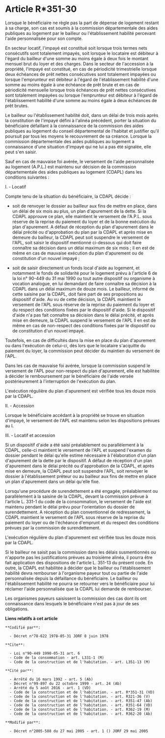 # Article R*351-30

Lorsque le bénéficiaire ne règle pas la part de dépense de logement restant à sa charge, son cas est soumis à la commission
départementale des aides publiques au logement par le bailleur ou l'établissement habilité percevant l'aide personnalisée
pour son compte.

En secteur locatif, l'impayé est constitué soit lorsque trois termes nets consécutifs sont totalement impayés, soit lorsque
le locataire est débiteur à l'égard du bailleur d'une somme au moins égale à deux fois le montant mensuel brut du loyer et
des charges. Dans le secteur de l'accession à la propriété, l'impayé est constitué, en cas de périodicité trimestrielle
lorsque deux échéances de prêt nettes consécutives sont totalement impayées ou lorsque l'emprunteur est débiteur à l'égard de
l'établissement habilité d'une somme au moins égale à une échéance de prêt brute et en cas de périodicité mensuelle lorsque
trois échéances de prêt nettes consécutives sont totalement impayées ou lorsque l'emprunteur est débiteur à l'égard de
l'établissement habilité d'une somme au moins égale à deux échéances de prêt brutes.

Le bailleur ou l'établissement habilité doit, dans un délai de trois mois après la constitution de l'impayé défini à l'alinéa
précédent, porter la situation du bénéficiaire défaillant à la connaissance de la commission des aides publiques au logement
du conseil départemental de l'habitat et justifier qu'il poursuit par tous les moyens le recouvrement de sa créance. Lorsque
la commission départementale des aides publiques au logement a connaissance d'une situation d'impayé qui ne lui a pas été
signalée, elle peut s'en saisir.

Sauf en cas de mauvaise foi avérée, le versement de l'aide personnalisée au logement (A.P.L.) est maintenu sur décision de la
commission départementale des aides publiques au logement (CDAPL) dans les conditions suivantes :

I. - Locatif

Compte tenu de la situation du bénéficiaire, la CDAPL décide :

- soit de renvoyer le dossier au bailleur aux fins de mettre en place, dans un délai de six mois au plus, un plan d'apurement
de la dette. Si la CDAPL approuve ce plan, elle maintient le versement de l'A.P.L. sous réserve de la reprise du paiement du
loyer et de la bonne exécution du plan d'apurement. A défaut de réception du plan d'apurement dans le délai précité ou
d'approbation du plan par la CDAPL et après mise en demeure du bailleur, la CDAPL peut soit suspendre le versement de l'APL,
soit saisir le dispositif mentionné ci-dessous qui doit faire connaître sa décision dans un délai maximum de six mois ; il en
est de même en cas de mauvaise exécution du plan d'apurement ou de constitution d'un nouvel impayé ;

- soit de saisir directement un fonds local d'aide au logement, et notamment le fonds de solidarité pour le logement prévu à
l'article 6 de la loi n° 90-449 du 31 mai 1990 ou tout autre dispositif ou organisme à vocation analogue, en lui demandant de
faire connaître sa décision à la CDAPL dans un délai maximum de douze mois. Le bailleur, informé de cette saisine par la
CDAPL, doit faire part de ses propositions au dispositif d'aide. Au vu de cette décision, la CDAPL maintient le versement de
l'APL sous réserve de la reprise du paiement du loyer et du respect des conditions fixées par le dispositif d'aide. Si le
dispositif d'aide n'a pas fait connaître sa décision dans le délai précité, et après mise en demeure, la CDAPL suspend le
versement de l'APL Il en est de même en cas de non-respect des conditions fixées par le dispositif ou de constitution d'un
nouvel impayé.

Toutefois, en cas de difficultés dans la mise en place du plan d'apurement ou dans l'exécution de celui-ci, dès lors que le
locataire s'acquitte du paiement du loyer, la commission peut décider du maintien du versement de l'APL.

Dans les cas de mauvaise foi avérée, lorsque la commission suspend le versement de l'APL pour non-respect du plan
d'apurement, elle est habilitée à décider le remboursement par le bénéficiaire de l'aide versée postérieurement à
l'interruption de l'exécution du plan.

L'exécution régulière du plan d'apurement est vérifiée tous les douze mois par la CDAPL.

II. - Accession

Lorsque le bénéficiaire accédant à la propriété se trouve en situation d'impayé, le versement de l'APL est maintenu selon les
dispositions prévues au I.

III. - Locatif et accession

Si un dispositif d'aide a été saisi préalablement ou parallèlement à la CDAPL, celle-ci maintient le versement de l'APL et
suspend l'examen du dossier pendant le délai qu'elle estime nécessaire à l'élaboration d'un plan d'apurement de la dette par
le dispositif. A défaut de réception d'un plan d'apurement dans le délai précité ou d'approbation de la CDAPL, et après mise
en demeure, la CDAPL peut soit suspendre l'APL, soit renvoyer le dossier à l'établissement prêteur ou au bailleur aux fins de
mettre en place un plan d'apurement dans un délai qu'elle fixe.

Lorsqu'une procédure de surendettement a été engagée, préalablement ou parallèlement à la saisine de la CDAPL, devant la
commission prévue à l'article L. 331-1 du code de la consommation, le versement de l'aide est maintenu pendant le délai prévu
pour l'orientation du dossier de surendettement. A réception du plan conventionnel de redressement, la CDAPL maintient le
versement de l'APL sous réserve de la reprise du paiement du loyer ou de l'échéance d'emprunt et du respect des conditions
prévues par la commission de surendettement.

L'exécution régulière du plan d'apurement est vérifiée tous les douze mois par la CDAPL.

Si le bailleur ne saisit pas la commission dans les délais susmentionnés ou n'apporte pas les justifications prévues au
troisième alinéa, il pourra être fait application des dispositions de l'article L. 351-13 du présent code. En outre, la CDAPL
est habilitée à décider que le bailleur ou l'établissement habilité devra rembourser à l'organisme payeur tout ou partie de
l'aide personnalisée depuis la défaillance du bénéficiaire. Le bailleur ou l'établissement habilité ne pourra se retourner
vers le bénéficiaire pour lui réclamer l'aide personnalisée que la CDAPL lui demande de rembourser.

Les organismes payeurs saisissent la commission des cas dont ils ont connaissance dans lesquels le bénéficiaire n'est pas à
jour de ses obligations.

**Liens relatifs à cet article**

	**Codifié par**:

	  - Décret n°78-622 1978-05-31 JORF 8 juin 1978

	**Cite**:

	  - Loi n°90-449 1990-05-31 art. 6
	  - Code de la consommation - art. L331-1 (M)
	  - Code de la construction et de l'habitation. - art. L351-13 (M)

	**Cité par**:

	  - Arrêté du 16 mars 1992 - art. 5 (Ab)
	  - Décret n°99-897 du 22 octobre 1999 - art. 24 (Ab)
	  - Arrêté du 5 août 2016 - art. 1 (VD)
	  - Code de la construction et de l'habitation. - art. R*351-31 (VD)
	  - Code de la construction et de l'habitation. - art. R321-36 (V)
	  - Code de la construction et de l'habitation. - art. R351-47 (Ab)
	  - Code de la construction et de l'habitation. - art. R351-64 (VD)
	  - Code de la construction et de l'habitation. - art. R362-19 (M)
	  - Code de la construction et de l'habitation. - art. R362-20 (Ab)

	**Modifié par**:

	  - Décret n°2005-588 du 27 mai 2005 - art. 1 () JORF 29 mai 2005
